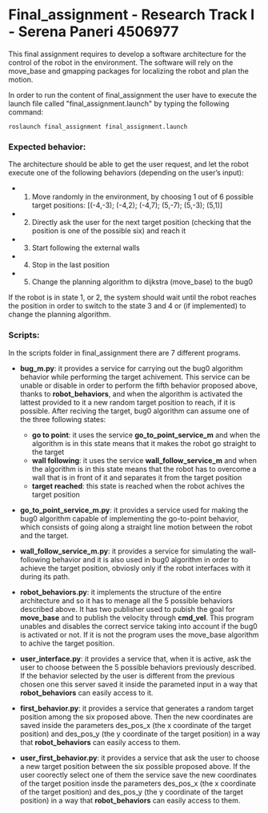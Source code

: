 # Final_assignment - Research Track I - Serena Paneri 4506977

This final assignment requires to develop a software architecture for the control of the robot in the environment. The software will rely on the move_base and gmapping packages for localizing the robot and plan the motion.

In order to run the content of final_assignment the user have to execute the launch file called "final_assignment.launch" by typing the following command: 

```
roslaunch final_assignment final_assignment.launch
```

### Expected behavior:
The architecture should be able to get the user request, and let the robot execute one of the following behaviors
(depending on the user’s input):
-  1) Move randomly in the environment, by choosing 1 out of 6 possible target positions:
[(-4,-3); (-4,2); (-4,7); (5,-7); (5,-3); (5,1)]
- 2) Directly ask the user for the next target position (checking that the position is one of the possible six) and reach it
- 3) Start following the external walls
- 4) Stop in the last position
- 5) Change the planning algorithm to dijkstra (move_base) to the bug0

If the robot is in state 1, or 2, the system should wait until the robot reaches the position in order to switch to the state 3 and 4 or (if implemented) to change the planning algorithm.

### Scripts:
In the scripts folder in final_assignment there are 7 different programs.
- **bug_m.py**: it provides a service for carrying out the bug0 algorithm behavior while performing the target achivement. This service can be unable or disable in order to perform the fifth behavior proposed above, thanks to **robot_behaviors**, and when the algorithm is activated the lattest provided to it a new random target position to reach, if it is possible. After reciving the target, bug0 algorithm can assume one of the three following states:

    - **go to point**: it uses the service **go_to_point_service_m** and when the algorithm is in this state means that it makes the robot go straight to the target
    - **wall following**: it uses the service **wall_follow_service_m** and when the algorithm is in this state means that the robot has to overcome a wall that is in front of it and separates it from the target position
    - **target reached**: this state is reached when the robot achives the target position 

- **go_to_point_service_m.py**: it provides a service used for making the bug0 algorithm capable of implementing the go-to-point behavior, which consists of going along a straight line motion between the robot and the target.
- **wall_follow_service_m.py**: it provides a service for simulating the wall-following behavior and it is also used in bug0 algorithm in order to achieve the target position, obviosly only if the robot interfaces with it during its path. 
- **robot_behaviors.py**: it implements the structure of the entire architecture and so it has to menage all the 5 possible behaviors described above. It has two publisher used to pubish the goal for **move_base** and to publish the velocity through **cmd_vel**. This program unables and disables the correct service taking into account if the bug0 is activated or not. If it is not the program uses the move_base algorithm to achive the target position.
- **user_interface.py**: it provides a service that, when it is active, ask the user to choose between the 5 possible behaviors previously described. If the behavior selected by the user is different from the previous chosen one this server saved it inside the parameted input in a way that **robot_behaviors** can easily access to it. 
- **first_behavior.py**: it provides a service that generates a random target position among the six proposed above. Then the new coordinates are saved inside the parameters des_pos_x (the x coordinate of the target position) and des_pos_y (the y coordinate of the target position) in a way that **robot_behaviors** can easily access to them.
- **user_first_behavior.py**: it provides a service that ask the user to choose a new target position between the six possible proposed above. If the user coorectly select one of them the service save the new coordinates of the target position insde the parameters des_pos_x (the x coordinate of the target position) and des_pos_y (the y coordinate of the target position) in a way that **robot_behaviors** can easily access to them.
